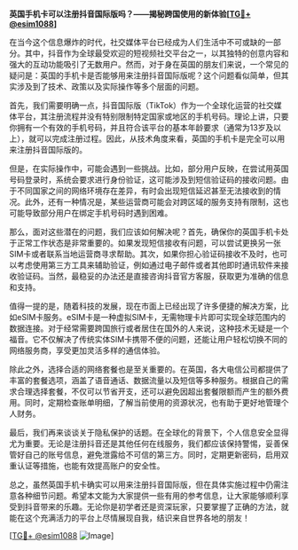 **英国手机卡可以注册抖音国际版吗？——揭秘跨国使用的新体验[[TG💪+ @esim1088](https://t.me/s/esim1088)]**

在当今这个信息爆炸的时代，社交媒体平台已经成为人们生活中不可或缺的一部分。其中，抖音作为全球最受欢迎的短视频社交平台之一，以其独特的创意内容和强大的互动功能吸引了无数用户。然而，对于身在英国的朋友们来说，一个常见的疑问是：英国的手机卡是否能够用来注册抖音国际版呢？这个问题看似简单，但其实涉及到了技术、政策以及实际操作等多个层面的问题。

首先，我们需要明确一点，抖音国际版（TikTok）作为一个全球化运营的社交媒体平台，其注册流程并没有特别限制特定国家或地区的手机号码。理论上讲，只要你拥有一个有效的手机号码，并且符合该平台的基本年龄要求（通常为13岁及以上），就可以完成注册过程。因此，从技术角度来看，英国的手机卡是完全可以用来注册抖音国际版的。

但是，在实际操作中，可能会遇到一些挑战。比如，部分用户反映，在尝试用英国号码登录时，系统会要求进行身份验证，这可能涉及到短信验证码的接收问题。由于不同国家之间的网络环境存在差异，有时会出现短信延迟甚至无法接收到的情况。此外，还有一种情况是，某些运营商可能会对跨区域的服务支持有限制，这也可能导致部分用户在绑定手机号码时遇到困难。

那么，面对这些潜在的问题，我们应该如何解决呢？首先，确保你的英国手机卡处于正常工作状态是非常重要的。如果发现短信接收有问题，可以尝试更换另一张SIM卡或者联系当地运营商寻求帮助。其次，如果你担心验证码接收不及时，也可以考虑使用第三方工具来辅助验证，例如通过电子邮件或者其他即时通讯软件来接收验证码。当然，最稳妥的办法还是直接咨询抖音官方客服，获取更为准确的信息和支持。

值得一提的是，随着科技的发展，现在市面上已经出现了许多便捷的解决方案，比如eSIM卡服务。eSIM卡是一种虚拟SIM卡，无需物理卡片即可实现全球范围内的数据连接。对于经常需要跨国旅行或者居住在国外的人来说，这种技术无疑是一个福音。它不仅解决了传统实体SIM卡携带不便的问题，还能让用户轻松切换不同的网络服务商，享受更加灵活多样的通信体验。

除此之外，选择合适的网络套餐也是至关重要的。在英国，各大电信公司都提供了丰富的套餐选项，涵盖了语音通话、数据流量以及短信等多种服务。根据自己的需求合理选择套餐，不仅可以节省开支，还可以避免因超出套餐限额而产生的额外费用。同时，定期检查账单明细，了解当前使用的资源状况，也有助于更好地管理个人财务。

最后，我们再来谈谈关于隐私保护的话题。在全球化的背景下，个人信息安全显得尤为重要。无论是注册抖音还是其他任何在线服务，我们都应该保持警惕，妥善保管好自己的账号信息，避免泄露给不可信的第三方。同时，定期更新密码，启用双重认证等措施，也能有效提高账户的安全性。

总之，虽然英国手机卡确实可以用来注册抖音国际版，但在具体实施过程中仍需注意各种细节问题。希望本文能为大家提供一些有用的参考信息，让大家能够顺利享受到抖音带来的乐趣。无论你是初学者还是资深玩家，只要掌握了正确的方法，就能在这个充满活力的平台上尽情展现自我，结识来自世界各地的朋友！

[[TG💪+ @esim1088](https://t.me/s/esim1088) ![Image](https://i.postimg.cc/4NQfJmqS/Snipaste-2025-05-13-00-14-12.png)]